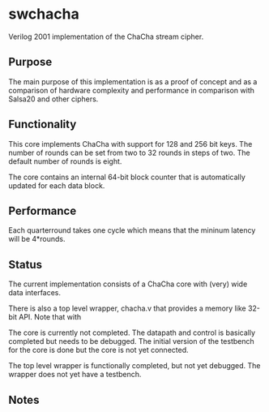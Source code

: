 swchacha
========

Verilog 2001 implementation of the ChaCha stream cipher.

## Purpose ###
The main purpose of this implementation is as a proof of concept and as
a comparison of hardware complexity and performance in comparison with
Salsa20 and other ciphers.


## Functionality ##
This core implements ChaCha with support for 128 and 256 bit keys. The
number of rounds can be set from two to 32 rounds in steps of two. The
default number of rounds is eight.

The core contains an internal 64-bit block counter that is automatically
updated for each data block.


## Performance ##
Each quarterround takes one cycle which means that the mininum latency
will be 4*rounds.


## Status ##
The current implementation consists of a ChaCha core with (very) wide
data interfaces.

There is also a top level wrapper, chacha.v that provides a
memory like 32-bit API. Note that with

The core is currently not completed. The datapath and control is
basically completed but needs to be debugged. The initial version of the
testbench for the core is done but the core is not yet connected.

The top level wrapper is functionally completed, but not yet
debugged. The wrapper does not yet have a testbench.


## Notes ##

